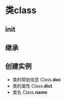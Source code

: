 # 类class

## __init__

## 继承

## 创建实例

* 类的帮助信息 Class.__doc__
* 类的属性 Class.__dict__
* 类名 Class.__name__
